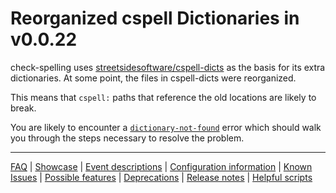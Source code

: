 # Reorganized cspell Dictionaries in v0.0.22

check-spelling uses [streetsidesoftware/cspell-dicts](https://github.com/streetsidesoftware/cspell-dicts) as the basis for its extra dictionaries. At some point, the files in cspell-dicts were reorganized.

This means that `cspell:` paths that reference the old locations are likely to break.

You are likely to encounter a [`dictionary-not-found`](Event-descriptions.md#dictionary-not-found) error which should walk you through the steps necessary to resolve the problem.

---
[FAQ](FAQ.md) | [Showcase](Showcase.md) | [Event descriptions](Event-descriptions.md) | [Configuration information](Configuration-information.md) | [Known Issues](Known-Issues.md) | [Possible features](Possible-features.md) | [Deprecations](Deprecations.md) | [Release notes](Release-notes.md) | [Helpful scripts](Helpful-scripts.md)
